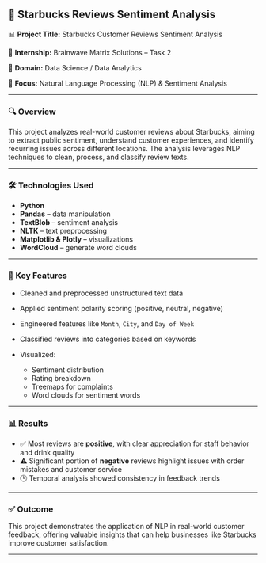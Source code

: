 ## 🌟 Starbucks Reviews Sentiment Analysis

📊 **Project Title:** Starbucks Customer Reviews Sentiment Analysis

🧠 **Internship:** Brainwave Matrix Solutions – Task 2

📁 **Domain:** Data Science / Data Analytics

🔬 **Focus:** Natural Language Processing (NLP) & Sentiment Analysis


---

### 🔍 Overview

This project analyzes real-world customer reviews about Starbucks, aiming to extract public sentiment, understand customer experiences, and identify recurring issues across different locations. The analysis leverages NLP techniques to clean, process, and classify review texts.

---

### 🛠️ Technologies Used

* **Python**
* **Pandas** – data manipulation
* **TextBlob** – sentiment analysis
* **NLTK** – text preprocessing
* **Matplotlib & Plotly** – visualizations
* **WordCloud** – generate word clouds

---

### 📌 Key Features

* Cleaned and preprocessed unstructured text data
* Applied sentiment polarity scoring (positive, neutral, negative)
* Engineered features like `Month`, `City`, and `Day of Week`
* Classified reviews into categories based on keywords
* Visualized:

  * Sentiment distribution
  * Rating breakdown
  * Treemaps for complaints
  * Word clouds for sentiment words

---

### 📊 Results

* ✅ Most reviews are **positive**, with clear appreciation for staff behavior and drink quality
* ⚠️ Significant portion of **negative** reviews highlight issues with order mistakes and customer service
* 🕒 Temporal analysis showed consistency in feedback trends

---

### ✅ Outcome

This project demonstrates the application of NLP in real-world customer feedback, offering valuable insights that can help businesses like Starbucks improve customer satisfaction.

---
